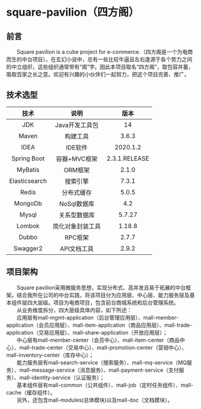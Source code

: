 # square-pavilion（四方阁）

## 前言

&emsp;&emsp;Square pavilion is a cube project for e-commerce.（四方阁是一个为电商而生的中台项目）。在玄幻小说中，总有一些比较牛逼且左右逢源于各个势力之间的中立组织，这些组织通常带有“阁”字。因此本项目取名“四方阁”，取包容并蓄，吸取百家之长之意。欢迎有兴趣的小伙伴们一起努力，把这个项目完善、推广。


## 技术选型

技术|说明|版本
:--:|:--:|:--:
JDK|Java开发工具包|14
Maven|构建工具|3.6.3
IDEA|IDE软件|2020.1.2
Spring Boot|容器+MVC框架|2.3.1.RELEASE
MyBatis|ORM框架|2.1.0
Elasticsearch|搜索引擎|7.3.1
Redis|分布式缓存|5.0.5
MongoDb|NoSql数据库|4.2
Mysql|关系型数据库|5.7.27
Lombok|简化对象封装工具|1.18.8
Dubbo|RPC框架|2.7.7
Swagger2|API文档工具|2.9.2


## 项目架构

&emsp;&emsp;Square pavilion采用微服务思想，实现分布式、高并发且易于拓展的中台框架。结合我所在公司的中台实践，将该项目分为应用层、中心层、能力服务层及基本组件层四大层级。项目为电商项目，包含前台商城系统和后台管理系统。  
&emsp;&emsp;从业务维度拆分，四大层级具体内容，如下所述：  
&emsp;&emsp;应用层有mall-mgmt-application（后台管理应用层）、mall-member-application（会员应用层）、mall-item-application（商品应用层）、mall-trade-application（交易应用层）、mall-share-application（开放应用层）；  
&emsp;&emsp;中心层有mall-member-center（会员中心）、mall-item-center（商品中心）、mall-trade-center（交易中心）、mall-promotion-center（营销中心）、mall-inventory-center（库存中心）；  
&emsp;&emsp;能力服务层有mall-search-service（搜索服务）、mall-mq-service（MQ服务）、mall-message-service（消息服务）、mall-payment-service（支付服务）、mall-identity-service（认证服务）；  
&emsp;&emsp;基本组件层有mall-common（公共组件）、mall-job（定时任务组件）、mall-cache（缓存组件）。  
&emsp;&emsp;另外，还包含mall-modules(总体模块)以及mall-doc（文档模块）。  